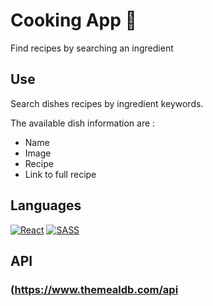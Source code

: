 # Cooking App 🍳

Find recipes by searching an ingredient

## Use

Search dishes recipes by ingredient keywords.

The available dish information are :
- Name
- Image
- Recipe
- Link to full recipe

## Languages

[![React](https://img.shields.io/badge/React-20232A?style=for-the-badge&logo=react&logoColor=61DAFB)](https://github.com/tame84)
[![SASS](https://img.shields.io/badge/Sass-CC6699?style=for-the-badge&logo=sass&logoColor=white)](https://github.com/tame84)

## API

### (https://www.themealdb.com/api
